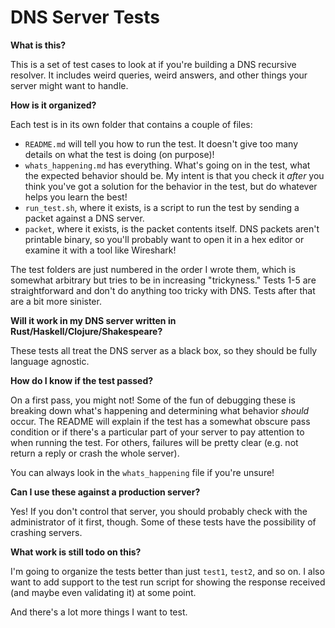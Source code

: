 # DNS Server Tests

**What is this?**

This is a set of test cases to look at if you're building a DNS recursive
resolver. It includes weird queries, weird answers, and other things your server
might want to handle.

**How is it organized?**

Each test is in its own folder that contains a couple of files:

* `README.md` will tell you how to run the test. It doesn't give too many details
  on what the test is doing (on purpose)!
* `whats_happening.md` has everything. What's going on in the test, what the
  expected behavior should be. My intent is that you check it *after* you think
  you've got a solution for the behavior in the test, but do whatever helps you
  learn the best!
* `run_test.sh`, where it exists, is a script to run the test by sending a
  packet against a DNS server.
* `packet`, where it exists, is the packet contents itself. DNS packets aren't
  printable binary, so you'll probably want to open it in a hex editor or
  examine it with a tool like Wireshark!

The test folders are just numbered in the order I wrote them, which is somewhat
arbitrary but tries to be in increasing "trickyness." Tests 1-5 are
straightforward and don't do anything too tricky with DNS. Tests after that are
a bit more sinister.

**Will it work in my DNS server written in Rust/Haskell/Clojure/Shakespeare?**

These tests all treat the DNS server as a black box, so they should be fully
language agnostic.

**How do I know if the test passed?**

On a first pass, you might not! Some of the fun of debugging these is breaking
down what's happening and determining what behavior *should* occur. The README
will explain if the test has a somewhat obscure pass condition or if there's a
particular part of your server to pay attention to when running the test. For
others, failures will be pretty clear (e.g. not return a reply or crash the
whole server).

You can always look in the `whats_happening` file if you're unsure!

**Can I use these against a production server?**

Yes! If you don't control that server, you should probably check with the
administrator of it first, though. Some of these tests have the possibility of
crashing servers.

**What work is still todo on this?**

I'm going to organize the tests better than just `test1`, `test2`, and so on. I
also want to add support to the test run script for showing the response
received (and maybe even validating it) at some point.

And there's a lot more things I want to test.
